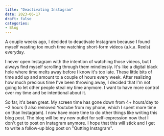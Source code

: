 ```yaml
---
title: "Deactivating Instagram"
date: 2023-06-17
draft: false
categories:
- Blog
---
```


A couple weeks ago, I decided to deactivate Instagram because I found myself wasting too much time watching short-form videos (a.k.a. Reels) everyday.

I never open Instagram with the intention of watching those videos, but I always find myself scrolling through them mindlessly. It's like a digital black hole where time melts away before I know it's too late. These little bits of time add up and amount to a couple of hours every week. After realizing how much precious time I've been throwing away, I decided that I'm not going to let other people steal my time anymore. I want to have more control over my time and be intentional about it.

So far, it's been great. My screen time has gone down from 4+ hours/day to ~2 hours (I also removed Youtube from my phone, which I spent more time on than Instagram). I now have more time to do other things like writing this blog post. The blog will be my new outlet for self-expression now that I don't get to post on Instagram anymore. I hope that this will stick and I get to write a follow-up blog post on "Qutting Instagram".